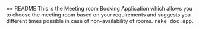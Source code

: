 == README
This is the Meeting room Booking Application which allows you to choose the 
meeting room based on your requirements and suggests you different times possible in case of 
non-availability of rooms.
<tt>rake doc:app</tt>.
